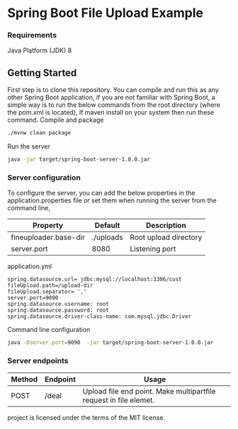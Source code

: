 # Spring Boot File Upload Example #



### Requirements

Java Platform (JDK) 8 
## Getting Started

First step is to clone this repository. You can compile and run this as any other Spring Boot application, if you are
not familiar with Spring Boot, a simple way is to run the below commands from the root directory (where the pom.xml is located),
If maven install on your system then run these command.
Compile and package
```bash
./mvnw clean package
```
Run the server
```bash
java -jar target/spring-boot-server-1.0.0.jar
```
 
### Server configuration

To configure the server, you can add the below properties in the application.properties file or set them 
when running the server from the command line,

Property | Default | Description
---------|---------|-------------
fineuploader.base-dir|./uploads|Root upload directory
server.port|8080|Listening port


application.yml
```properties
spring.datasource.url= jdbc:mysql://localhost:3306/cust
fileUpload.path=/upload-dir
fileUpload.separator= ','
server.port=9090
spring.datasource.username: root
spring.datasource.password: root
spring.datasource.driver-class-name: com.mysql.jdbc.Driver
```

Command line configuration
```bash
java -Dserver.port=9090  -jar target/spring-boot-server-1.0.0.jar
```

### Server endpoints
Method | Endpoint | Usage
-------|----------|-------
POST|/deal|Upload file end point.  Make multipartfile request in file elemet.


project is licensed under the terms of the MIT license.